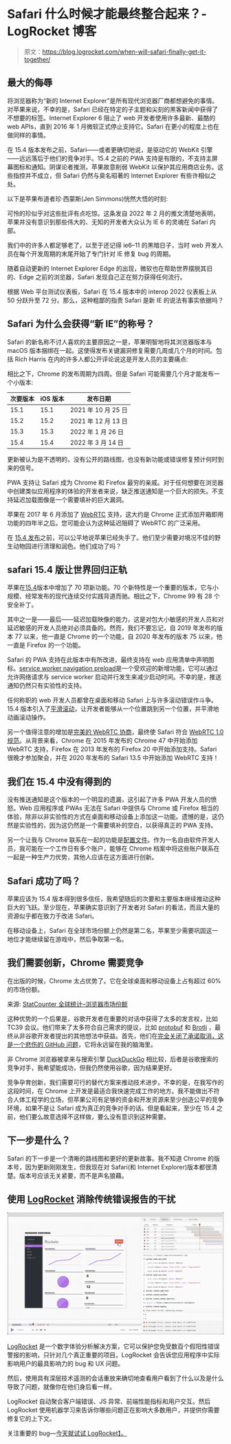 # Safari 什么时候才能最终整合起来？- LogRocket 博客

> 原文：<https://blog.logrocket.com/when-will-safari-finally-get-it-together/>

## 最大的侮辱

将浏览器称为“新的 Internet Explorer”是所有现代浏览器厂商都想避免的事情。对苹果来说，不幸的是，Safari 已经在特定的子主题和尖刻的黑客新闻中获得了不想要的标签。Internet Explorer 6 阻止了 web 开发者使用许多最新、最酷的 web APIs，直到 2016 年 1 月微软正式停止支持它。Safari 在更小的程度上也在做同样的事情。

在 15.4 版本发布之前，Safari——或者更确切地说，是驱动它的 WebKit 引擎——远远落后于他们的竞争对手。15.4 之前的 PWA 支持是有限的，不支持主屏幕图标和通知。阴谋论者推测，苹果故意削弱 WebKit 以保护其应用商店业务。这些指控并不成立，但 Safari 仍然与臭名昭著的 Internet Explorer 有些许相似之处。

以下是苹果布道者珍·西蒙斯(Jen Simmons)恍然大悟的时刻:

可怜的珍似乎对这些批评有点吃惊。这条发自 2022 年 2 月的推文清楚地表明，苹果并没有意识到那些伟大的、无知的开发者大众认为 IE 6 的灵魂在 Safari 内部。

我们中的许多人都足够老了，以至于还记得 ie6–11 的黑暗日子，当时 web 开发人员在每个开发周期的末尾开始了专门针对 IE 修复 bug 的周期。

随着自动更新的 Internet Explorer Edge 的出现，微软也在帮助世界摆脱其旧的、Edge 之前的浏览器，Safari 发现自己正在努力获得任何流行。

根据 Web 平台测试仪表板，Safari 在 15.4 版本中的 interop 2022 仪表板上从 50 分跃升至 72 分。那么，这种粗鄙的指责 Safari 是新 IE 的说法有事实依据吗？

## Safari 为什么会获得“新 IE”的称号？

Safari 的新名称不讨人喜欢的主要原因之一是，苹果明智地将其浏览器版本与 macOS 版本捆绑在一起。这使得发布关键漏洞修复需要几周或几个月的时间。包括 Rich Harris 在内的许多人都公开评论说这是开发人员的主要痛点:

相比之下，Chrome 的发布周期为四周。但是 Safari 可能需要几个月才能发布一个小版本:

| 次要版本 | iOS 版本 | 发布日期 |
| --- | --- | --- |
| 15.1 | 15.1 | 2021 年 10 月 25 日 |
| 15.2 | 15.2 | 2021 年 12 月 13 日 |
| 15.3 | 15.3 | 2022 年 1 月 26 日 |
| 15.4 | 15.4 | 2022 年 3 月 14 日 |

更新被认为是不透明的，没有公开的路线图，也没有新功能或错误修复预计何时到来的信号。

PWA 支持让 Safari 成为 Chrome 和 Firefox 最穷的亲戚。对于任何想要在浏览器中创建类似应用程序的体验的开发者来说，缺乏推送通知是一个巨大的损失。不支持延迟加载图像是一个需要填补的巨大漏洞。

苹果在 2017 年 6 月添加了 [WebRTC](https://webrtc.org/) 支持，这大约是 Chrome 正式添加开箱即用功能的四年半之后。您可能会认为这种延迟阻碍了 WebRTC 的广泛采用。

在 [15.4 发布](https://webkit.org/blog/12445/new-webkit-features-in-safari-15-4/)之前，可以公平地说苹果已经失手了。他们至少需要对境况不佳的野生动物园进行清理和润色。他们成功了吗？

## safari 15.4 版让世界回归正轨

苹果在[15.4](https://webkit.org/blog/12445/new-webkit-features-in-safari-15-4/)版本中增加了 70 项新功能。70 个新特性是一个重要的版本，它与小规模、经常发布的现代连续交付实践背道而驰。相比之下，Chrome 99 有 28 个安全补丁。

其中之一是——最后——延迟加载映像的能力，这是对包大小敏感的开发人员和对延迟敏感的开发人员绝对必须具备的。然而，我们不要忘记，自 2019 年发布的版本 77 以来，他一直是 Chrome 的一个功能，自 2020 年发布的版本 75 以来，他一直是 Firefox 的一个功能。

Safari 的 PWA 支持在此版本中有所改进，最终支持在 web 应用清单中声明图标。[service worker navigation preload](https://w3c.github.io/ServiceWorker/#service-worker-registration-navigationpreload)是一个受欢迎的新增功能，它可以通过允许网络请求与 service worker 启动并行发生来减少启动时间。不幸的是，推送通知仍然只有实验性的支持。

任何称职的 web 开发人员都曾在桌面和移动 Safari 上与许多滚动错误作斗争。15.4 版本引入了[平滑滚动](https://www.w3.org/TR/css-overflow-3/#smooth-scrolling)，让开发者能够从一个位置跳到另一个位置，并平滑地动画滚动操作。

另一个值得注意的增加是[完美的 WebRTC 协商](https://developer.mozilla.org/en-US/docs/Web/API/WebRTC_API/Perfect_negotiation)，最终使 Safari 符合 [WebRTC 1.0 规范](https://wpt.fyi/results/webrtc/RTCPeerConnection-perfect-negotiation.https.html?run_id=5729316372480000&run_id=5655500883492864&run_id=5068969076588544&run_id=5723126955507712)。从背景来看，Chrome 在 2015 年发布的 Chrome 47 中开始添加 WebRTC 支持，Firefox 在 2013 年发布的 Firefox 20 中开始添加支持。Safari 很晚才参加聚会，并在 2020 年发布的 Safari 13.5 中开始添加 WebRTC 支持！

## 我们在 15.4 中没有得到的

没有推送通知是这个版本的一个明显的遗漏，这引起了许多 PWA 开发人员的愤怒。Web 应用程序或 PWAs 无法在 Safari 中提供与 Chrome 或 Firefox 相当的体验，除非以非实验性的方式在桌面和移动设备上添加这一功能。遗憾的是，这仍然是实验性的，因为这仍然是一个需要填补的空白，以获得真正的 PWA 支持。

另一个让我与 Chrome 联系在一起的功能是[配置文件](https://www.theverge.com/2021/3/2/22309154/google-chrome-reading-list-new-profile-bookmarks-colors-features)。作为一名自由软件开发人员，我可能在一个工作日有多个账户，能够在 Chrome 档案中将这些账户联系在一起是一种生产力优势，其他人应该在这方面进行创新。

## Safari 成功了吗？

苹果应该为 15.4 版本得到很多信任，我希望随后的次要和主要版本继续推动这种巨大的飞跃。至少现在，苹果确实意识到了开发者对 Safari 的看法，而且大量的资源似乎都在致力于改进 Safari。

在移动设备上，Safari 在全球市场份额上仍然是第二名，苹果至少需要巩固这一地位才能继续留在游戏中，然后争取第一名。

## 我们需要创新，Chrome 需要竞争

在出版的时候，Chrome 太占优势了。它在全球桌面和移动设备上占有超过 60%的市场份额。

来源: [StatCounter 全球统计–浏览器市场份额](https://gs.statcounter.com/browser-market-share)

这种优势的一个后果是，谷歌开发者在重要的对话中获得了太多的发言权，比如 TC39 会议。他们带来了太多符合自己需求的提议，比如 [protobuf](https://developers.google.com/protocol-buffers) 和 [Brotli](https://en.wikipedia.org/wiki/Brotli) ，最终从非谷歌开发者提出的其他想法中获益。首先，他们在[完全关闭了承诺取消，这是一个悲伤的 GitHub 问题](https://github.com/tc39/proposal-cancelable-promises/issues/70)，它将永远留在我的脑海里。

非 Chrome 浏览器被拿来与搜索引擎 [DuckDuckGo](https://duckduckgo.com/) 相比较，后者是谷歌搜索的竞争对手，我希望能成功，但我仍然使用谷歌，因为结果更好。

竞争孕育创新，我们需要可行的替代方案来推动技术进步。不幸的是，在我写作的这段时间，在 Chrome 上开发是最适合我快速完成工作的地方。我不能做出不符合人体工程学的立场，但苹果公司有足够的资金和开发资源来至少创造公平的竞争环境，如果不是让 Safari 成为真正的竞争对手的话。但是看起来，至少在 15.4 之前，他们要么故意选择不这样做，要么没有意识到这种需要。

## 下一步是什么？

Safari 的下一步是一个清晰的路线图和更好的更新故事。我不知道 Chrome 的版本号，因为更新刚刚发生，但我现在对 Safari(和 Internet Explorer)版本都很清楚。版本号应该无关紧要，而不是声名狼藉。

## 使用 [LogRocket](https://lp.logrocket.com/blg/signup) 消除传统错误报告的干扰

[![LogRocket Dashboard Free Trial Banner](img/d6f5a5dd739296c1dd7aab3d5e77eeb9.png)](https://lp.logrocket.com/blg/signup)

[LogRocket](https://lp.logrocket.com/blg/signup) 是一个数字体验分析解决方案，它可以保护您免受数百个假阳性错误警报的影响，只针对几个真正重要的项目。LogRocket 会告诉您应用程序中实际影响用户的最具影响力的 bug 和 UX 问题。

然后，使用具有深层技术遥测的会话重放来确切地查看用户看到了什么以及是什么导致了问题，就像你在他们身后看一样。

LogRocket 自动聚合客户端错误、JS 异常、前端性能指标和用户交互。然后 LogRocket 使用机器学习来告诉你哪些问题正在影响大多数用户，并提供你需要修复它的上下文。

关注重要的 bug—[今天就试试 LogRocket】。](https://lp.logrocket.com/blg/signup-issue-free)